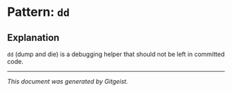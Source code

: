 # Pattern: `dd`

## Explanation

`dd` (dump and die) is a debugging helper that should not be left in committed code.

---

*This document was generated by Gitgeist.*

